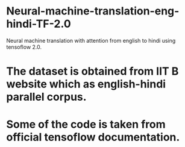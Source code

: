 # Neural-machine-translation-eng-hindi-TF-2.0
Neural machine translation with attention from english to hindi using tensoflow 2.0.

# The dataset is obtained from IIT B website which as english-hindi parallel corpus.
# Some of the code is taken from official tensoflow documentation.
